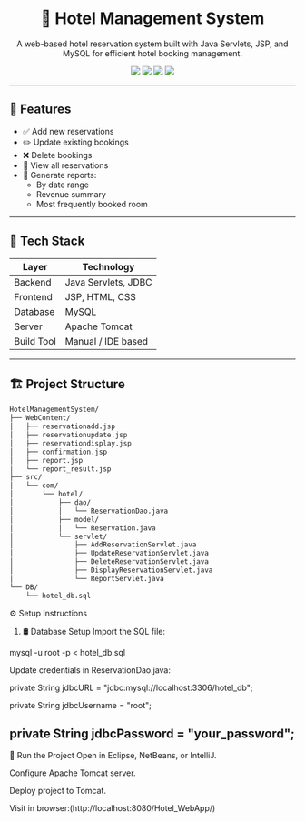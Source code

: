<h1 align="center">🏨 Hotel Management System</h1>

<p align="center">
  A web-based hotel reservation system built with Java Servlets, JSP, and MySQL for efficient hotel booking management.
</p>

<p align="center">
  <img src="https://img.shields.io/badge/Java-ED8B00?style=for-the-badge&logo=java&logoColor=white"/>
  <img src="https://img.shields.io/badge/JSP-007396?style=for-the-badge&logo=java&logoColor=white"/>
  <img src="https://img.shields.io/badge/Tomcat-F8DC75?style=for-the-badge&logo=apachetomcat&logoColor=black"/>
  <img src="https://img.shields.io/badge/MySQL-00758F?style=for-the-badge&logo=mysql&logoColor=white"/>
</p>

---

## 🚀 Features

- ✅ Add new reservations
- ✏️ Update existing bookings
- ❌ Delete bookings
- 📂 View all reservations
- 📅 Generate reports:
  - By date range
  - Revenue summary
  - Most frequently booked room

---

## 🧰 Tech Stack

| Layer        | Technology               |
|--------------|---------------------------|
| Backend      | Java Servlets, JDBC       |
| Frontend     | JSP, HTML, CSS            |
| Database     | MySQL                     |
| Server       | Apache Tomcat             |
| Build Tool   | Manual / IDE based        |

---

## 🏗️ Project Structure

```bash
HotelManagementSystem/
├── WebContent/
│   ├── reservationadd.jsp
│   ├── reservationupdate.jsp
│   ├── reservationdisplay.jsp
│   ├── confirmation.jsp
│   ├── report.jsp
│   └── report_result.jsp
├── src/
│   └── com/
│       └── hotel/
│           ├── dao/
│           │   └── ReservationDao.java
│           ├── model/
│           │   └── Reservation.java
│           └── servlet/
│               ├── AddReservationServlet.java
│               ├── UpdateReservationServlet.java
│               ├── DeleteReservationServlet.java
│               ├── DisplayReservationServlet.java
│               └── ReportServlet.java
└── DB/
    └── hotel_db.sql

```

⚙️ Setup Instructions
1. 🛢️ Database Setup
Import the SQL file:

mysql -u root -p < hotel_db.sql

Update credentials in ReservationDao.java:

private String jdbcURL = "jdbc:mysql://localhost:3306/hotel_db";

private String jdbcUsername = "root";

private String jdbcPassword = "your_password";
----------------------

🧩 Run the Project
Open in Eclipse, NetBeans, or IntelliJ.

Configure Apache Tomcat server.

Deploy project to Tomcat.

Visit in browser:(http://localhost:8080/Hotel_WebApp/)

